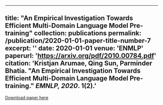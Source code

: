 
---
title: "An Empirical Investigation Towards Efficient Multi-Domain Language Model Pre-training"
collection: publications
permalink: /publication/2020-01-01-paper-title-number-7
excerpt: ''
date: 2020-01-01
venue: 'ENMLP'
paperurl: 'https://arxiv.org/pdf/2010.00784.pdf'
citation: 'Kristjan Arumae, Qing Sun, Parminder Bhatia. &quot;An Empirical Investigation Towards Efficient Multi-Domain Language Model Pre-training.&quot; <i>EMNLP, 2020</i>. 1(2).'
---

[Download paper here](https://arxiv.org/pdf/2010.00784.pdf)
